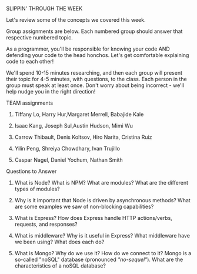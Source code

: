 SLIPPIN' THROUGH THE WEEK

Let's review some of the concepts we covered this week.

Group assignments are below. Each numbered group should answer that respective numbered topic.

As a programmer, you'll be responsible for knowing your code AND defending your code to the head honchos. Let's get comfortable explaining code to each other!

We'll spend 10-15 minutes researching, and then each group will present their topic for 4-5 minutes, with questions, to the class. Each person in the group must speak at least once. Don't worry about being incorrect - we'll help nudge you in the right direction!

TEAM assignments

1. Tiffany Lo, Harry Hur,Margaret Merrell, Babajide Kale

2. Isaac Kang, Joseph Sul,Austin Hudson, Mimi Wu

3. Carrow Thibault, Denis Koltsov, Hiro Narita, Cristina Ruiz

4. Yilin Peng, Shreiya Chowdhary, Ivan Trujillo

5. Caspar Nagel, Daniel Yochum, Nathan Smith

Questions to Answer

1. What is Node? What is NPM? What are modules? What are the different types of modules?

2. Why is it important that Node is driven by asynchronous methods? What are some examples we saw of non-blocking capabilities?

3. What is Express? How does Express handle HTTP actions/verbs, requests, and responses?

4. What is middleware? Why is it useful in Express? What middleware have we been using? What does each do?

5. What is Mongo? Why do we use it? How do we connect to it? Mongo is a so-called "noSQL" database (pronounced *"no-sequel"*). What are the characteristics of a noSQL database?
